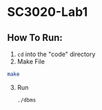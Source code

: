# SC3020-Lab1
 
## How To Run:
1. `cd` into the "code" directory
2.  Make File
   ```bash
   make
   ```
3. Run
   ```bash
   ./dbms
   ```
